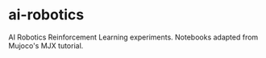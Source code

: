 # ai-robotics
AI Robotics Reinforcement Learning experiments. Notebooks adapted from Mujoco's MJX tutorial.
